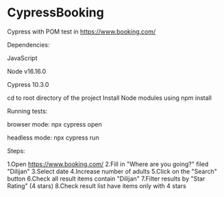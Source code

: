 # CypressBooking
Cypress with POM test in https://www.booking.com/

Dependencies:

JavaScript

Node v16.16.0

Cypress 10.3.0

cd to root directory of the project Install Node modules using npm install

Running tests:

browser mode: npx cypress open

headless mode: npx cypress run

Steps:

1.Open https://www.booking.com/
2.Fill in "Where are you going?" filed "Dilijan"
3.Select date
4.Increase number of adults
5.Click on the "Search" button
6.Check all result items contain "Dilijan"
7.Filter results by "Star Rating" (4 stars)
8.Check result list have items only with 4 stars

